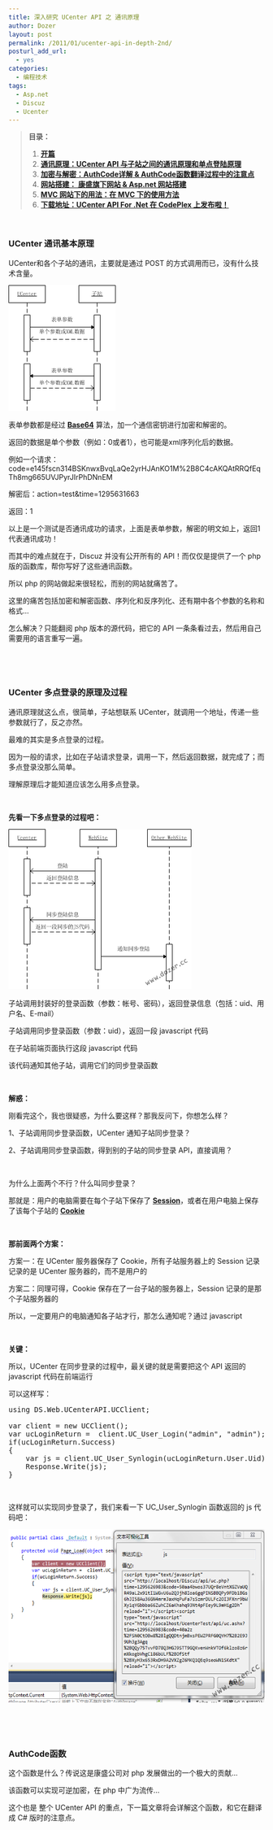 ```yaml
---
title: 深入研究 UCenter API 之 通讯原理
author: Dozer
layout: post
permalink: /2011/01/ucenter-api-in-depth-2nd/
posturl_add_url:
  - yes
categories:
  - 编程技术
tags:
  - Asp.net
  - Discuz
  - Ucenter
---
```


> **目录：**
> 
> 1.  <a href="/2011/01/ucenter-api-in-depth-1st/" target="_blank"><strong>开篇</strong></a>
> 2.  <a href="/2011/01/ucenter-api-in-depth-2nd/" target="_blank"><strong>通讯原理：UCenter API 与子站之间的通讯原理和单点登陆原理</strong></a>
> 3.  <a href="/2011/01/ucenter-api-in-depth-3rd/" target="_blank"><strong>加密与解密：AuthCode详解 & AuthCode函数翻译过程中的注意点</strong></a>
> 4.  **<a href="/2011/02/ucenter-api-in-depth-4th/" target="_blank">网站搭建： 康盛旗下网站 & Asp.net 网站搭建</a>**
> 5.  **<a href="/2011/04/ucenter-api-in-depth-5th/" target="_blank">MVC 网站下的用法：在 MVC 下的使用方法</a>**
> 6.  **<a href="/2011/05/ucenter-api-for-net-on-codeplex/" target="_blank">下载地址：UCenter API For .Net 在 CodePlex 上发布啦！</a>**

&nbsp;

### <span id="UCenter">UCenter 通讯基本原理</span>

UCenter和各个子站的通讯，主要就是通过 POST 的方式调用而已，没有什么技术含量。

[<img class="alignnone size-full wp-image-193" title="ucenterapi" alt="" src="/uploads/2011/01/ucenterapi.png" width="211" height="247" />][1]

表单参数都是经过 **<a href="http://zh.wikipedia.org/zh-cn/Base64" target="_blank">Base64</a>** 算法，加一个通信密钥进行加密和解密的。

返回的数据是单个参数（例如：0或者1），也可能是xml序列化后的数据。

例如一个请求：code=e145fscn314BSKnwxBvqLaQe2yrHJAnKO1M%2B8C4cAKQAtRRQfEqTh8mg665UVJPyrJIrPhDNnEM

解密后：action=test&time=1295631663

返回：1

以上是一个测试是否通讯成功的请求，上面是表单参数，解密的明文如上，返回1代表通讯成功！

<!--more-->

而其中的难点就在于，Discuz 并没有公开所有的 API！而仅仅是提供了一个 php 版的函数库，帮你写好了这些通讯函数。

所以 php 的网站做起来很轻松，而别的网站就痛苦了。

这里的痛苦包括加密和解密函数、序列化和反序列化、还有期中各个参数的名称和格式…

怎么解决？只能翻阅 php 版本的源代码，把它的 API 一条条看过去，然后用自己需要用的语言重写一遍。

&nbsp;

&nbsp;

### <span id="UCenter-2">UCenter 多点登录的原理及过程</span>

通讯原理就这么点，很简单，子站想联系 UCenter，就调用一个地址，传递一些参数就行了，反之亦然。

最难的其实是多点登录的过程。

因为一般的请求，比如在子站请求登录，调用一下，然后返回数据，就完成了；而多点登录没那么简单。

理解原理后才能知道应该怎么用多点登录。

&nbsp;

**先看一下多点登录的过程吧：**

[<img class="alignnone size-full wp-image-130" title="login" alt="" src="/uploads/2011/01/login.png" width="360" height="315" />][2]

子站调用封装好的登录函数（参数：帐号、密码），返回登录信息（包括：uid、用户名、E-mail）

子站调用同步登录函数（参数：uid），返回一段 javascript 代码

在子站前端页面执行这段 javascript 代码

该代码通知其他子站，调用它们的同步登录函数

&nbsp;

**解惑：**

刚看完这个，我也很疑惑，为什么要这样？那我反问下，你想怎么样？

1、子站调用同步登录函数，UCenter 通知子站同步登录？

2、子站调用同步登录函数，得到别的子站的同步登录 API，直接调用？

&nbsp;

为什么上面两个不行？什么叫同步登录？

那就是：用户的电脑需要在每个子站下保存了 **<a href="http://www.google.com/search?q=asp.net+session" target="_blank">Session</a>**，或者在用户电脑上保存了该每个子站的 **<a href="http://www.google.com/search?q=cookie" target="_blank">Cookie</a>**

&nbsp;

**那前面两个方案：**

方案一：在 UCenter 服务器保存了 Cookie，所有子站服务器上的 Session 记录记录的是 UCenter 服务器的，而不是用户的

方案二：同理可得，Cookie 保存在了一台子站的服务器上，Session 记录的是那个子站服务器的

所以，一定要用户的电脑通知各子站才行，那怎么通知呢？通过 javascript

&nbsp;

**关键：**

所以，UCenter 在同步登录的过程中，最关键的就是需要把这个 API 返回的 javascript 代码在前端运行

可以这样写：

<pre class="brush:csharp">using DS.Web.UCenterAPI.UCClient;

var client = new UCClient();
var ucLoginReturn =  client.UC_User_Login("admin", "admin");
if(ucLoginReturn.Success)
{
    var js = client.UC_User_Synlogin(ucLoginReturn.User.Uid);
    Response.Write(js);
}</pre>

&nbsp;

这样就可以实现同步登录了，我们来看一下 UC\_User\_Synlogin 函数返回的 js 代码吧：

[<img class="alignnone size-full wp-image-132" title="login_js" alt="" src="/uploads/2011/01/login_js.png" width="545" height="341" />][3]

&nbsp;

&nbsp;

### <span id="AuthCode">AuthCode函数</span>

这个函数是什么？传说这是康盛公司对 php 发展做出的一个极大的贡献…

该函数可以实现可逆加密，在 php 中广为流传…

这个也是 整个 UCenter API 的重点，下一篇文章将会详解这个函数，和它在翻译成 C# 版时的注意点。

 [1]: /uploads/2011/01/ucenterapi.png
 [2]: /uploads/2011/01/login.png
 [3]: /uploads/2011/01/login_js.png
